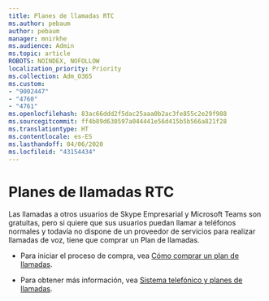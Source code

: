```yaml
---
title: Planes de llamadas RTC
ms.author: pebaum
author: pebaum
manager: mnirkhe
ms.audience: Admin
ms.topic: article
ROBOTS: NOINDEX, NOFOLLOW
localization_priority: Priority
ms.collection: Adm_O365
ms.custom:
- "9002447"
- "4760"
- "4761"
ms.openlocfilehash: 83ac66ddd2f5dac25aaa0b2ac3fe855c2e29f988
ms.sourcegitcommit: ff4b89d630597a044441e56d415b5b566a821f28
ms.translationtype: HT
ms.contentlocale: es-ES
ms.lasthandoff: 04/06/2020
ms.locfileid: "43154434"
---
```

# <a name="pstn-calling-plans"></a>Planes de llamadas RTC

Las llamadas a otros usuarios de Skype Empresarial y Microsoft Teams son gratuitas, pero si quiere que sus usuarios puedan llamar a teléfonos normales y todavía no dispone de un proveedor de servicios para realizar llamadas de voz, tiene que comprar un Plan de llamadas. 

- Para iniciar el proceso de compra, vea [Cómo comprar un plan de llamadas](https://docs.microsoft.com/MicrosoftTeams/calling-plans-for-office-365). 

- Para obtener más información, vea [Sistema telefónico y planes de llamadas](https://docs.microsoft.com/MicrosoftTeams/calling-plan-landing-page). 
